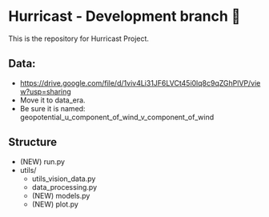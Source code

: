 # Hurricast - Development branch :hammer:

This is the repository for Hurricast Project.  

## Data:
- https://drive.google.com/file/d/1viv4Li31JF6LVCt45i0lq8c9qZGhPlVP/view?usp=sharing
- Move it to data_era.
- Be sure it is named: geopotential_u_component_of_wind_v_component_of_wind

## Structure 
- (NEW) run.py
- utils/
  - utils_vision_data.py
  - data_processing.py	
  - (NEW) models.py	
  - (NEW) plot.py	

  







